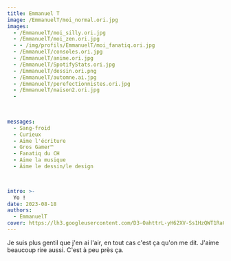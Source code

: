 ```yaml
---
title: Emmanuel T
image: /EmmanuelT/moi_normal.ori.jpg
images:
  - /EmmanuelT/moi_silly.ori.jpg
  - /EmmanuelT/moi_zen.ori.jpg
  - - /img/profils/EmmanuelT/moi_fanatiq.ori.jpg
  - /EmmanuelT/consoles.ori.jpg
  - /EmmanuelT/anime.ori.jpg
  - /EmmanuelT/SpotifyStats.ori.jpg
  - /EmmanuelT/dessin.ori.png
  - /EmmanuelT/automne.ai.jpg
  - /EmmanuelT/perefectionnistes.ori.jpg
  - /EmmanuelT/maison2.ori.jpg
  - 
  
  

messages:
  - Sang-froid
  - Curieux
  - Aime l'écriture
  - Gros Gamer™
  - Fanatiq du CH
  - Aime la musique
  - Âime le dessin/le design
  


intro: >-
  Yo !
date: 2023-08-18 
authors:
  - EmmanuelT 
cover: https://lh3.googleusercontent.com/D3-OahttrL-yH62XV-Ss1HzQWT1RaCeAowh_b24TSPUbfilOv559cGrzrExTklxin0oOrZ4RlyPYe85coUMZDSTCqgMOlsofyLm3RKFzhwONddZRf8X_=w2400-rj
---
```







 Je suis plus gentil que j'en ai l'air, en tout cas c'est ça qu'on me dit. J'aime beaucoup rire aussi. C'est à peu près ça.
